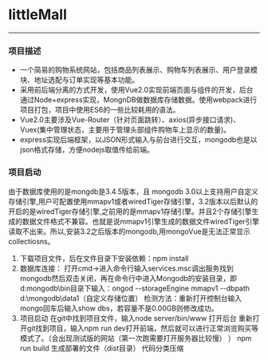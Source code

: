 # littleMall
***
### 项目描述
* 一个简易的购物系统网站，包括商品列表展示、购物车列表展示、用户登录模块、地址选配与订单实现等基本功能。
* 采用前后端分离的方式开发，使用Vue2.0实现前端页面与组件的开发，后台通过Node+express实现，MongnDB做数据库存储数据。使用webpack进行项目打包，项目中使用ES6的一些比较耗用的语法。
* Vue2.0主要涉及Vue-Router（针对页面跳转）、axios(异步接口请求)、Vuex(集中管理状态，主要用于管理头部组件购物车上显示的数量)。
* express实现后端框架，以JSON形式输入与前台进行交互，mongodb也是以json格式存储，方便nodejs取值传给前端。
### 项目启动
由于数据库使用的是mongdb是3.4.5版本，且 mongodb 3.0以上支持用户自定义存储引擎,用户可配置使用mmapv1或者wiredTiger存储引擎，3.2版本以后默认的开启的是wiredTiger存储引擎,之前用的是mmapv1存储引擎。并且2个存储引擎生成的数据文件格式不兼容。也就是说mmapv1引擎生成的数据文件wiredTiger引擎读取不出来。所以,安装3.2之后版本的mongodb,用mongoVue是无法正常显示collectiosns。
1. 下载项目文件，后在文件目录下安装依赖：npm install
2. 数据库连接：
  打开cmd->进入命令行输入services.msc调出服务找到mongodb然后双击关闭，再在命令行中进入Mongodb的安装目录，即     d:mongodb\bin目录下输入：ongod  --storageEngine mmapv1 --dbpath d:\mongodb\data1（自定义存储位置）
  检测方法：重新打开控制台输入mongo回车后输入show dbs，若容量不是0.00GB则修改成功。
3. 项目启动
    在git中找到项目文件，输入node server/bin/www  打开后台
    重新打开git找到项目，输入npm run dev打开前端，然后就可以进行正常浏览购买等模式了。（会出现测试版的网站（第一次跑需要打开服务器比较慢） ）
    npm run build   生成部署的文件（dist目录）   代码分类压缩

